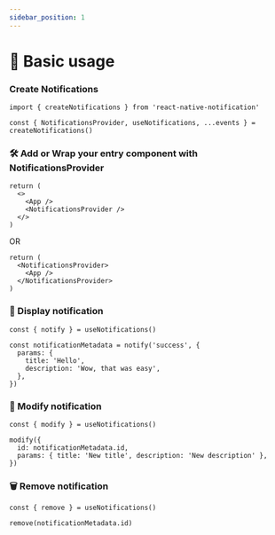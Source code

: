 ```yaml
---
sidebar_position: 1
---
```


# 🐣 Basic usage

### Create Notifications

```tsx
import { createNotifications } from 'react-native-notification'

const { NotificationsProvider, useNotifications, ...events } = createNotifications()
```

### 🛠 Add or Wrap your entry component with NotificationsProvider

```tsx
return (
  <>
    <App />
    <NotificationsProvider />
  </>
)
```

OR

```tsx
return (
  <NotificationsProvider>
    <App />
  </NotificationsProvider>
)
```

### 📢 Display notification

```tsx
const { notify } = useNotifications()

const notificationMetadata = notify('success', {
  params: {
    title: 'Hello',
    description: 'Wow, that was easy',
  },
})
```

### 🔨 Modify notification

```tsx
const { modify } = useNotifications()

modify({
  id: notificationMetadata.id,
  params: { title: 'New title', description: 'New description' },
})
```

### 🗑 Remove notification

```tsx
const { remove } = useNotifications()

remove(notificationMetadata.id)
```
